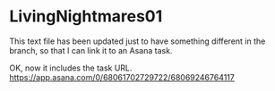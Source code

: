 # LivingNightmares01

This text file has been updated just to have something different in the branch, so that I can link it to an Asana task.

OK, now it includes the task URL.
https://app.asana.com/0/68061702729722/68069246764117
